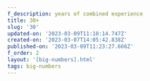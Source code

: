 ```yaml
---
f_description: years of combined experience
title: 30+
slug: '30'
updated-on: '2023-03-09T11:18:14.747Z'
created-on: '2023-03-07T14:05:42.838Z'
published-on: '2023-03-09T11:23:27.666Z'
f_order: 2
layout: '[big-numbers].html'
tags: big-numbers
---
```



